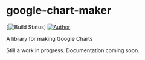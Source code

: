 # google-chart-maker

[![Build Status](https://travis-ci.org/outspaced/google-chart-maker.svg?branch=master)]
[![Author](http://img.shields.io/badge/author-outspaced-blue.svg)](http://alexbrims.net)

A library for making Google Charts

Still a work in progress.  Documentation coming soon.
